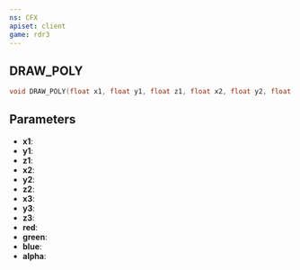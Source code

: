 ```yaml
---
ns: CFX
apiset: client
game: rdr3
---
```

## DRAW_POLY

```c
void DRAW_POLY(float x1, float y1, float z1, float x2, float y2, float z2, float x3, float y3, float z3, int red, int green, int blue, int alpha);
```

## Parameters
* **x1**: 
* **y1**: 
* **z1**: 
* **x2**: 
* **y2**: 
* **z2**: 
* **x3**: 
* **y3**: 
* **z3**: 
* **red**: 
* **green**: 
* **blue**: 
* **alpha**: 
